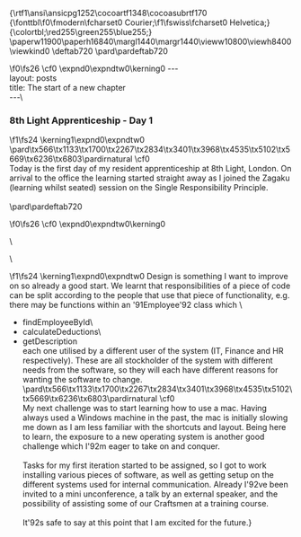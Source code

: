 {\rtf1\ansi\ansicpg1252\cocoartf1348\cocoasubrtf170
{\fonttbl\f0\fmodern\fcharset0 Courier;\f1\fswiss\fcharset0 Helvetica;}
{\colortbl;\red255\green255\blue255;}
\paperw11900\paperh16840\margl1440\margr1440\vieww10800\viewh8400\viewkind0
\deftab720
\pard\pardeftab720

\f0\fs26 \cf0 \expnd0\expndtw0\kerning0
---\
layout: posts\
title: The start of a new chapter\
---\
### 8th Light Apprenticeship - Day 1
\f1\fs24 \kerning1\expnd0\expndtw0 \
\pard\tx566\tx1133\tx1700\tx2267\tx2834\tx3401\tx3968\tx4535\tx5102\tx5669\tx6236\tx6803\pardirnatural
\cf0 \
Today is the first day of my resident apprenticeship at 8th Light, London. On arrival to the office the learning started straight away as I joined the Zagaku (learning whilst seated) session on the Single Responsibility Principle. \
\
\pard\pardeftab720

\f0\fs26 \cf0 \expnd0\expndtw0\kerning0
<!--break-->\
\

\f1\fs24 \kerning1\expnd0\expndtw0 Design is something I want to improve on so already a good start. We learnt that responsibilities of a piece of code can be split according to the people that use that piece of functionality, e.g. there may be functions within an \'91Employee\'92 class which \
- findEmployeeById\
- calculateDeductions\
- getDescription\
each one utilised by a different user of the system (IT, Finance and HR respectively). These are all stockholder of the system with different needs from the software, so they will each have different reasons for wanting the software to change.\
\pard\tx566\tx1133\tx1700\tx2267\tx2834\tx3401\tx3968\tx4535\tx5102\tx5669\tx6236\tx6803\pardirnatural
\cf0 \
My next challenge was to start learning how to use a mac. Having always used a Windows machine in the past, the mac is initially slowing me down as I am less familiar with the shortcuts and layout. Being here to learn, the exposure to a new operating system is another good challenge which I\'92m eager to take on and conquer.\
\
Tasks for my first iteration started to be assigned, so I got to work installing various pieces of software, as well as getting setup on the different systems used for internal communication. Already I\'92ve been invited to a mini unconference, a talk by an external speaker, and the possibility of assisting some of our Craftsmen at a training course. \
\
It\'92s safe to say at this point that I am excited for the future.}